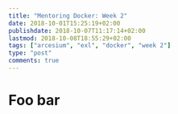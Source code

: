 ```yaml
---
title: "Mentoring Docker: Week 2"
date: 2018-10-01T15:25:19+02:00
publishdate: 2018-10-07T11:17:14+02:00
lastmod: 2018-10-08T18:55:29+02:00
tags: ["arcesium", "exl", "docker", "week 2"]
type: "post"
comments: true
---
```


# Foo bar